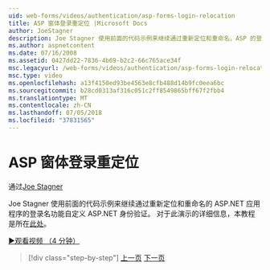 ```yaml
---
uid: web-forms/videos/authentication/asp-forms-login-relocation
title: ASP 窗体登录重定位 |Microsoft Docs
author: JoeStagner
description: Joe Stagner 使用前面的代码示例来继续通过重新定位和重命名，ASP 的登录名功能自定义 ASP.NET 身份验证。N...
ms.author: aspnetcontent
ms.date: 07/16/2008
ms.assetid: 0427dd22-7836-4b69-b2c2-66c765ace34f
msc.legacyurl: /web-forms/videos/authentication/asp-forms-login-relocation
msc.type: video
ms.openlocfilehash: a13f4150ed93be4563e8cfb488d14b9fc0eea6bc
ms.sourcegitcommit: b28cd0313af316c051c2ff8549865bff67f2fbb4
ms.translationtype: MT
ms.contentlocale: zh-CN
ms.lasthandoff: 07/05/2018
ms.locfileid: "37831565"
---
```

<a name="asp-forms-login-relocation"></a>ASP 窗体登录重定位
====================
通过[Joe Stagner](https://github.com/JoeStagner)

Joe Stagner 使用前面的代码示例来继续通过重新定位和重命名的 ASP.NET 应用程序的登录名功能自定义 ASP.NET 身份验证。 对于此演示的详细信息，本教程是所在[此处](../../overview/older-versions-security/introduction/forms-authentication-configuration-and-advanced-topics-vb.md)。

[&#9654;观看视频 （4 分钟）](https://channel9.msdn.com/Blogs/ASP-NET-Site-Videos/asp-forms-login-relocation)

> [!div class="step-by-step"]
> [上一页](how-to-setup-and-use-cookie-less-authentication-in-an-aspnet-application.md)
> [下一页](forms-login-custom-key-configuration.md)
